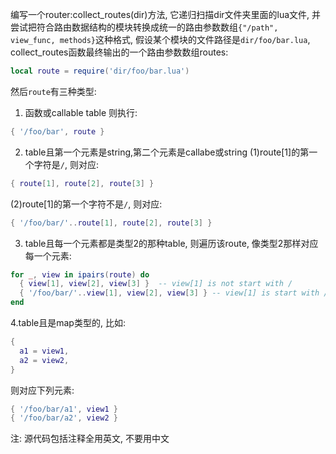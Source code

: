 编写一个router:collect_routes(dir)方法, 它递归扫描dir文件夹里面的lua文件,  并尝试把符合路由数据结构的模块转换成统一的路由参数数组`{"/path", view_func, methods}`这种格式, 假设某个模块的文件路径是`dir/foo/bar.lua`, collect_routes函数最终输出的一个路由参数数组routes:
```lua
local route = require('dir/foo/bar.lua')
```
然后`route`有三种类型:
1. 函数或callable table
则执行:
```lua
{ '/foo/bar', route }
```
2. table且第一个元素是string,第二个元素是callabe或string
(1)route[1]的第一个字符是`/`, 则对应:
```lua
{ route[1], route[2], route[3] }
```
(2)route[1]的第一个字符不是`/`, 则对应:
```lua
{ '/foo/bar/'..route[1], route[2], route[3] }
```
3. table且每一个元素都是类型2的那种table, 则遍历该route, 像类型2那样对应每一个元素:
```lua
for _, view in ipairs(route) do
  { view[1], view[2], view[3] }  -- view[1] is not start with /
  { '/foo/bar/'..view[1], view[2], view[3] } -- view[1] is start with /
end
```
4.table且是map类型的, 比如:
```lua
{
  a1 = view1,
  a2 = view2,
}
```
则对应下列元素:
```lua
{ '/foo/bar/a1', view1 }
{ '/foo/bar/a2', view2 }
```
注: 源代码包括注释全用英文, 不要用中文